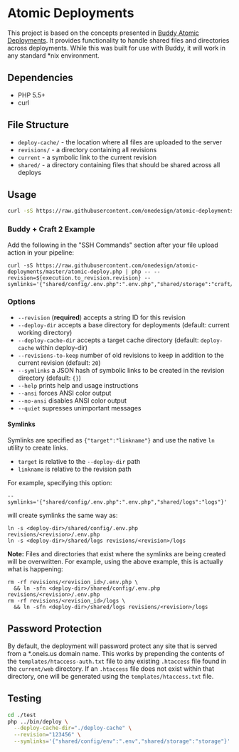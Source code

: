 # Atomic Deployments

This project is based on the concepts presented in [Buddy Atomic Deployments](https://buddy.works/blog/introducing-atomic-deployments). It provides functionality to handle shared files and directories across deployments. While this was built for use with Buddy, it will work in any standard *nix environment.

## Dependencies

- PHP 5.5+
- curl

## File Structure

- `deploy-cache/` - the location where all files are uploaded to the server
- `revisions/` - a directory containing all revisions
- `current` - a symbolic link to the current revision
- `shared/` - a directory containing files that should be shared across all deploys

## Usage

```bash
curl -sS https://raw.githubusercontent.com/onedesign/atomic-deployments/master/atomic-deploy.php | php -- --revision=$(date "+%F-%H-%M-%S")
```

### Buddy + Craft 2 Example

Add the following in the "SSH Commands" section after your file upload action in your pipeline:

```
curl -sS https://raw.githubusercontent.com/onedesign/atomic-deployments/master/atomic-deploy.php | php -- --revision=${execution.to_revision.revision} --symlinks='{"shared/config/.env.php":".env.php","shared/storage":"craft/storage"}'
```

### Options

- `--revision` (**required**) accepts a string ID for this revision
- `--deploy-dir` accepts a base directory for deployments (default: current working directory)
- `--deploy-cache-dir` accepts a target cache directory (default: `deploy-cache` within deploy-dir)
- `--revisions-to-keep` number of old revisions to keep in addition to the current revision (default: `20`)
- `--symlinks` a JSON hash of symbolic links to be created in the revision directory (default: `{}`)
- `--help` prints help and usage instructions
- `--ansi` forces ANSI color output
- `--no-ansi` disables ANSI color output
- `--quiet` supresses unimportant messages

#### Symlinks

Symlinks are specified as `{"target":"linkname"}` and use the native `ln` utility to create links.

- `target` is relative to the `--deploy-dir` path
- `linkname` is relative to the revision path

For example, specifying this option:

```
--symlinks='{"shared/config/.env.php":".env.php","shared/logs":"logs"}'
```

will create symlinks the same way as:

```
ln -s <deploy-dir>/shared/config/.env.php revisions/<revision>/.env.php
ln -s <deploy-dir>/shared/logs revisions/<revision>/logs
```

**Note:** Files and directories that exist where the symlinks are being created will be overwritten. For example, using the above example, this is actually what is happening:

```
rm -rf revisions/<revision_id>/.env.php \
  && ln -sfn <deploy-dir>/shared/config/.env.php revisions/<revision>/.env.php
rm -rf revisions/<revision_id>/logs \
  && ln -sfn <deploy-dir>/shared/logs revisions/<revision>/logs
```

## Password Protection
By default, the deployment will password protect any site that is served from a *.oneis.us domain name. This works by prepending the contents of the `templates/htaccess-auth.txt` file to any existing `.htaccess` file found in the `current/web` directory. If an `.htaccess` file does not exist within that directory, one will be generated using the `templates/htaccess.txt` file.

## Testing

```bash
cd ./test
php ../bin/deploy \
  --deploy-cache-dir="./deploy-cache" \
  --revision="123456" \
  --symlinks='{"shared/config/env":".env","shared/storage":"storage"}'
```
